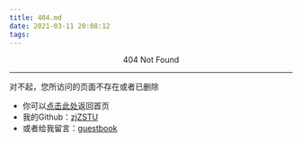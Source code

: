```yaml
---
title: 404.md
date: 2021-03-11 20:08:12
tags:
---
```


<center>404 Not Found</center>

---

对不起，您所访问的页面不存在或者已删除
* 你可以[点击此处](https://blog.zhujian.life)返回首页
* 我的Github：[zjZSTU](https://github.com/zjykzj)
* 或者给我留言：[guestbook](https://github.com/zjykzj/guestbook)